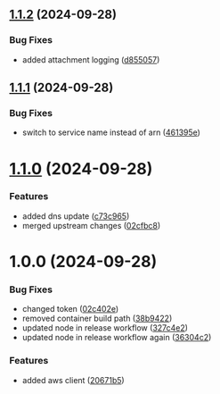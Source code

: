 ## [1.1.2](https://github.com/robbynshaw/mc-aws-notifier/compare/v1.1.1...v1.1.2) (2024-09-28)


### Bug Fixes

* added attachment logging ([d855057](https://github.com/robbynshaw/mc-aws-notifier/commit/d855057c0805f4b0853e9edc529064c041dd0e86))

## [1.1.1](https://github.com/robbynshaw/mc-aws-notifier/compare/v1.1.0...v1.1.1) (2024-09-28)


### Bug Fixes

* switch to service name instead of arn ([461395e](https://github.com/robbynshaw/mc-aws-notifier/commit/461395e3902b8af163f405f6f71af6c7e102a70d))

# [1.1.0](https://github.com/robbynshaw/mc-aws-notifier/compare/v1.0.0...v1.1.0) (2024-09-28)


### Features

* added dns update ([c73c965](https://github.com/robbynshaw/mc-aws-notifier/commit/c73c965acc008a64482608868bb722158ff78417))
* merged upstream changes ([02cfbc8](https://github.com/robbynshaw/mc-aws-notifier/commit/02cfbc8789ef03ff574244c3264157d38d2e8441))

# 1.0.0 (2024-09-28)


### Bug Fixes

* changed token ([02c402e](https://github.com/robbynshaw/mc-aws-notifier/commit/02c402eae5c66f8ed3dae24a270d1af584511ccd))
* removed container build path ([38b9422](https://github.com/robbynshaw/mc-aws-notifier/commit/38b942235ce810ec973828865cdd19e2d7567530))
* updated node in release workflow ([327c4e2](https://github.com/robbynshaw/mc-aws-notifier/commit/327c4e2e0958546b1afd15cf904de5d5d461010e))
* updated node in release workflow again ([36304c2](https://github.com/robbynshaw/mc-aws-notifier/commit/36304c2b202d9785bc043b2a4827d71e637f9afe))


### Features

* added aws client ([20671b5](https://github.com/robbynshaw/mc-aws-notifier/commit/20671b508dc6dd484d688e6cd854b354cd4e721b))
